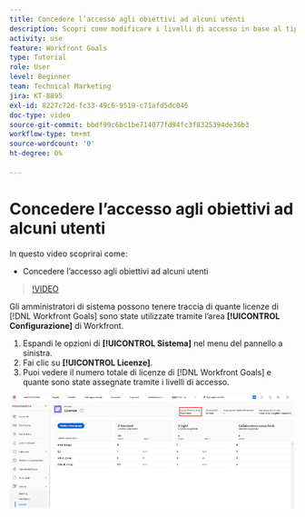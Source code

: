 ```yaml
---
title: Concedere l’accesso agli obiettivi ad alcuni utenti
description: Scopri come modificare i livelli di accesso in base al tipo di licenza per gli utenti in [!DNL Workfront Goals].
activity: use
feature: Workfront Goals
type: Tutorial
role: User
level: Beginner
team: Technical Marketing
jira: KT-8895
exl-id: 8227c72d-fc33-49c6-9519-c71afd5dc046
doc-type: video
source-git-commit: bbdf99c6bc1be714077fd94fc3f8325394de36b3
workflow-type: tm+mt
source-wordcount: '0'
ht-degree: 0%

---
```


# Concedere l’accesso agli obiettivi ad alcuni utenti

In questo video scoprirai come:

* Concedere l’accesso agli obiettivi ad alcuni utenti

>[!VIDEO](https://video.tv.adobe.com/v/3416479/?quality=12&learn=on&enablevpops=1&captions=ita)

Gli amministratori di sistema possono tenere traccia di quante licenze di [!DNL Workfront Goals] sono state utilizzate tramite l’area **[!UICONTROL Configurazione]** di Workfront.

1. Espandi le opzioni di **[!UICONTROL Sistema]** nel menu del pannello a sinistra.
1. Fai clic su **[!UICONTROL Licenze]**.
1. Puoi vedere il numero totale di licenze di [!DNL Workfront Goals] e quante sono state assegnate tramite i livelli di accesso.

![Schermata con il numero di licenze di [!DNL Workfront Goals] nell’area Impostazioni di [!DNL Workfront]](assets/02-workfront-goals-licenses.png)
